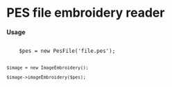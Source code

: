 # **PES file embroidery reader**


**Usage**

<code>
    $pes = new PesFile('file.pes');
    
    $image = new ImageEmbroidery();
    
    $image->imageEmbroidery($pes);
</code>